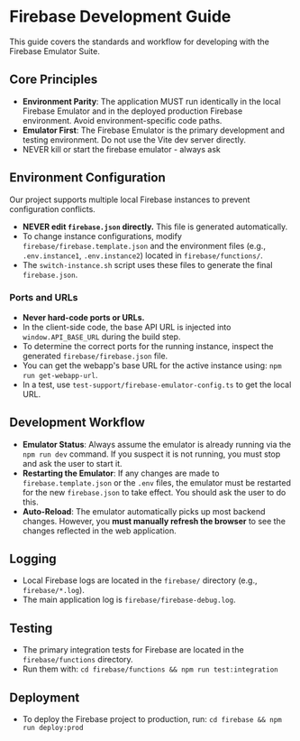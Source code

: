# Firebase Development Guide

This guide covers the standards and workflow for developing with the Firebase Emulator Suite.

## Core Principles

- **Environment Parity**: The application MUST run identically in the local Firebase Emulator and in the deployed production Firebase environment. Avoid environment-specific code paths.
- **Emulator First**: The Firebase Emulator is the primary development and testing environment. Do not use the Vite dev server directly.
- NEVER kill or start the firebase emulator - always ask

## Environment Configuration

Our project supports multiple local Firebase instances to prevent configuration conflicts.

- **NEVER edit `firebase.json` directly.** This file is generated automatically.
- To change instance configurations, modify `firebase/firebase.template.json` and the environment files (e.g., `.env.instance1`, `.env.instance2`) located in `firebase/functions/`.
- The `switch-instance.sh` script uses these files to generate the final `firebase.json`.

### Ports and URLs

- **Never hard-code ports or URLs.**
- In the client-side code, the base API URL is injected into `window.API_BASE_URL` during the build step.
- To determine the correct ports for the running instance, inspect the generated `firebase/firebase.json` file.
- You can get the webapp's base URL for the active instance using: `npm run get-webapp-url`.
- In a test, use `test-support/firebase-emulator-config.ts` to get the local URL.

## Development Workflow

- **Emulator Status**: Always assume the emulator is already running via the `npm run dev` command. If you suspect it is not running, you must stop and ask the user to start it.
- **Restarting the Emulator**: If any changes are made to `firebase.template.json` or the `.env` files, the emulator must be restarted for the new `firebase.json` to take effect. You should ask the user to do this.
- **Auto-Reload**: The emulator automatically picks up most backend changes. However, you **must manually refresh the browser** to see the changes reflected in the web application.

## Logging

- Local Firebase logs are located in the `firebase/` directory (e.g., `firebase/*.log`).
- The main application log is `firebase/firebase-debug.log`.

## Testing

- The primary integration tests for Firebase are located in the `firebase/functions` directory.
- Run them with: `cd firebase/functions && npm run test:integration`

## Deployment

- To deploy the Firebase project to production, run: `cd firebase && npm run deploy:prod`
